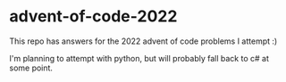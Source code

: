 # advent-of-code-2022

This repo has answers for the 2022 advent of code problems I attempt :)

I'm planning to attempt with python, but will probably fall back to c# at some point.
